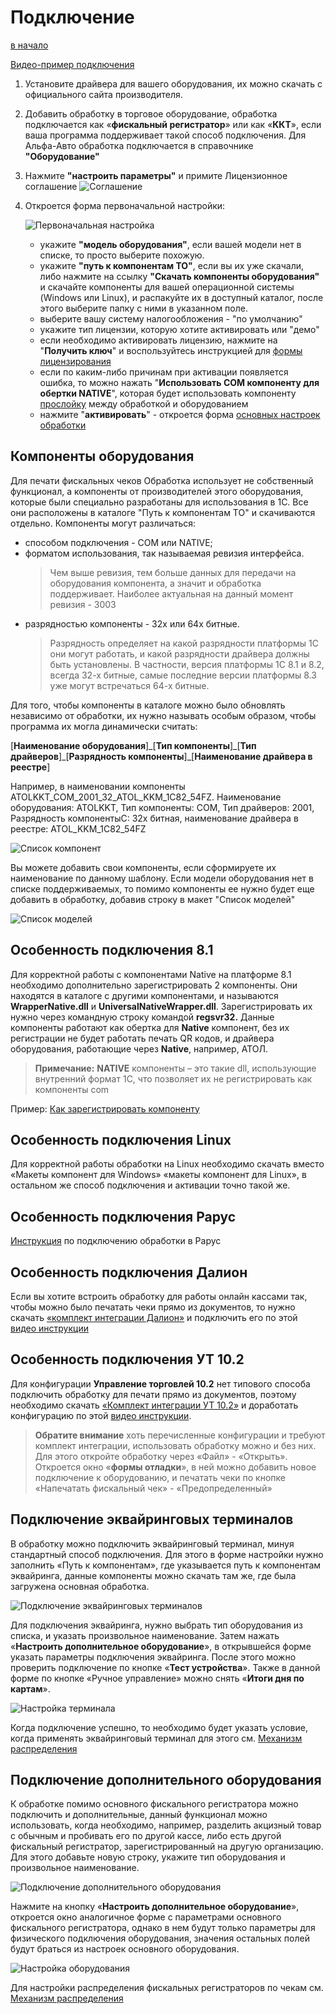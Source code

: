 # Подключение #

[в начало](README.md#навигация)

[Видео-пример подключения](https://www.youtube.com/watch?v=i_1eexDzheM)

1. Установите драйвера для вашего оборудования, их можно скачать с официального сайта производителя.

1. Добавить обработку в торговое оборудование, обработка подключается как «**фискальный регистратор**» или как «**ККТ**», если ваша программа поддерживает такой способ подключения. Для Альфа-Авто обработка подключается в справочнике **"Оборудование"**

1. Нажмите **"настроить параметры"** и примите Лицензионное соглашение
   ![Соглашение](media/соглашение.png)

1. Откроется форма первоначальной настройки:

   ![Первоначальная настройка](media/перваянастройка.png)

   - укажите **"модель оборудования"**, если вашей модели нет в списке, то просто выберите похожую.
   - укажите **"путь к компонентам ТО"**, если вы их уже скачали, либо нажмите на ссылку **"Скачать компоненты оборудования"** и скачайте компоненты для вашей операционной системы (Windows или Linux), и распакуйте их в доступный каталог, после этого выберите папку с ними в указанном поле.
   - выберите вашу систему налогообложения - "по умолчанию"
   - укажите тип лицензии, которую хотите активировать или "демо"
   - если необходимо активировать лицензию, нажмите на "**Получить ключ**" и воспользуйтесь инструкцией для [формы лицензирования](Лицензирование.md#форма-лицензирования)
   - если по каким-либо причинам при активации появляется ошибка, то можно нажать "**Использовать COM компоненту для обертки NATIVE**", которая будет использовать компоненту [прослойку](#особенность-подключения-81) между обработкой и оборудованием
   - нажмите "**активировать**" - откроется форма [основных настроек обработки](Описание%20параметров.md)

## Компоненты оборудования ##

Для печати фискальных чеков Обработка использует не собственный функционал, а компоненты от производителей этого оборудования, которые были специально разработаны для использования в 1С. Все они расположены в каталоге "Путь к компонентам ТО" и скачиваются отдельно. Компоненты могут различаться:

- способом подключения - COM или NATIVE;
- форматом использования, так называемая ревизия интерфейса.
    >Чем выше ревизия, тем больше данных для передачи на оборудования компонента, а значит и обработка поддерживает. Наиболее актуальная на данный момент ревизия - 3003
- разрядностью компоненты - 32х или 64х битные.
    > Разрядность определяет на какой разрядности платформы 1С они могут работать, и какой разрядности драйвера должны быть установлены. В частности, версия платформы 1С 8.1 и 8.2, всегда 32-х битные, самые последние версии платформы 8.3 уже могут встречаться 64-х битные.

Для того, чтобы компоненты в каталоге можно было обновлять независимо от обработки, их нужно называть особым образом, чтобы программа их могла динамически считать:

\[**Наименование оборудования**\]\_\[**Тип компоненты**\]\_\[**Тип драйверов**\]\_\[**Разрядность компоненты**\]\_\[**Наименование драйвера в реестре**\]

Например, в наименовании компоненты ATOLKKT_COM_2001_32_ATOL_KKM_1C82_54FZ. Наименование оборудования: ATOLKKT, Тип компоненты: COM, Тип драйверов: 2001, Разрядность компонентыС: 32х битная, наименование драйвера в реестре: ATOL_KKM_1C82_54FZ

![Список компонент](media/a4f81273197e863769055ad8ba72b479.png)

Вы можете добавить свои компоненты, если сформируете их наименование по данному шаблону. Если модели оборудования нет в списке поддерживаемых, то помимо компоненты ее нужно будет еще добавить в обработку, добавив строку в макет "Список моделей"

![Список моделей](media/списокмоделей.png)

## Особенность подключения 8.1 ##

Для корректной работы с компонентами Native на платформе 8.1 необходимо дополнительно зарегистрировать 2 компоненты. Они находятся в каталоге с другими компонентами, и называются **WrapperNative.dll** и **UniversalNativeWrapper.dll**. Зарегистрировать их нужно через командную строку командой **regsvr32.** Данные компоненты работают как обертка для **Native** компонент, без их регистрации не будет работать печать QR кодов, и драйвера оборудования, работающие через **Native**, например, АТОЛ.

> **Примечание:**
> **NATIVE** компоненты – это такие dll, использующие внутренний формат 1С, что позволяет их не регистрировать как компоненты com

Пример: [Как зарегистрировать компоненту](http://fb.ru/article/290527/kak-zaregistrirovat-dll-tri-sposoba)

## Особенность подключения Linux ##

Для корректной работы обработки на Linux необходимо скачать вместо «Макеты компонент для Windows» «макеты компонент для Linux», в остальном же способ подключения и активации точно такой же.

## Особенность подключения Рарус ##

[Инструкция](Подключение%20Рарус.md) по подключению обработки в Рарус

## Особенность подключения Далион ##

Если вы хотите встроить обработку для работы онлайн кассами так, чтобы можно было печатать чеки прямо из документов, то нужно скачать [«комплект интеграции Далион»](https://yadi.sk/d/tjh2wiDwnEIewA) и подключить его по этой [видео инструкции](https://www.youtube.com/watch?v=1iRL_sfTyyE)

## Особенность подключения УТ 10.2 ##

Для конфигурации **Управление торговлей 10.2** нет типового способа подключить обработку для печати прямо из документов, поэтому необходимо скачать [«Комплект интеграции УТ 10.2»](https://yadi.sk/d/gj8IquqxJMu49A) и доработать конфигурацию по этой [видео инструкции](https://www.youtube.com/watch?v=P2aMi6Kd7Tc).

>**Обратите внимание** хоть перечисленные конфигурации и требуют комплект интеграции, использовать обработку можно и без них. Для этого откройте обработку через «Файл» - «Открыть». Откроется окно «**формы отладки**», в ней можно добавить новое подключение к оборудованию, и печатать чеки по кнопке «Напечатать фискальный чек» - «Предопределенный»

## Подключение эквайринговых терминалов ##

В обработку можно подключить эквайринговый терминал, минуя стандартный способ подключения. Для этого в форме настройки нужно заполнить «Путь к компонентам», где указывается путь к компонентам эквайринга, данные компоненты можно скачать там же, где была загружена основная обработка.

![Подключение эквайринговых терминалов](media/efd488e7e738f26788512166b13d1984.png)

Для подключения эквайринга, нужно выбрать тип оборудования из списка, и указать произвольное наименование. Затем нажать «**Настроить дополнительное оборудование**», в открывшейся форме указать параметры подключения эквайринга. После этого можно проверить подключение по кнопке «**Тест устройства**». Также в данной форме по кнопке «Ручное управление» можно снять «**Итоги дня по картам**».

![Настройка терминала](media/a87aa1ac417afbf56f4662d4f19f4382.png)

Когда подключение успешно, то необходимо будет указать условие, когда применять эквайринговый терминал для этого см. [Механизм распределения](Механизм%20Распределения.md)

## Подключение дополнительного оборудования ##

К обработке помимо основного фискального регистратора можно подключить и дополнительные, данный функционал можно использовать, когда необходимо, например, разделить акцизный товар с обычным и пробивать его по другой кассе, либо есть другой фискальный регистратор, зарегистрированный на другую организацию. Для этого добавьте новую строку, укажите тип оборудования и произвольное наименование.

![Подключение дополнительного оборудования](media/080a3ac115704a82a459500777c5c91c.png)

Нажмите на кнопку «**Настроить дополнительное оборудование**», откроется окно аналогичное форме с параметрами основного фискального регистратора, однако в нем будут только параметры для физического подключения оборудования, значения остальных полей будут браться из настроек основного оборудования.

![Настройка оборудования](media/574aba78be1048dad6bf6159446f0007.png)

Для настройки распределения фискальных регистраторов по чекам см. [Механизм распределения](Механизм%20Распределения.md)
